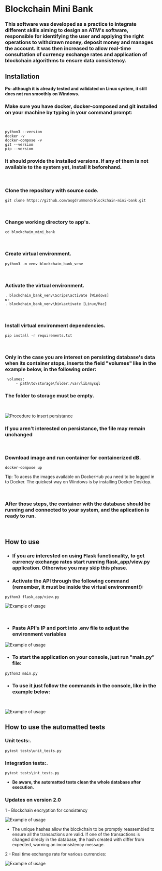 # Blockchain Mini Bank

### This software was developed as a practice to integrate different skills aiming to design an ATM's software, responsible for identifying the user and applying the right operations to withdrawn money, deposit money and manages the account. It was then increased to allow real-time consultation of currency exchange rates and application of blockchain algorithms to ensure data consistency.

## **Installation**

#### Ps: although it is already tested and validated on Linux system, it still does not run smoothly on Windows.
### Make sure you have docker, docker-composed and git installed on your machine by typing in your command prompt: 

&nbsp;
```
python3 --version
docker -v
docker-compose -v
git --version
pip --version
```

### It should provide the installed versions. If any of them is not available to the system yet, install it beforehand.



&nbsp;

### Clone the repository with source code.

```
git clone https://github.com/aogdrummond/blockchain-mini-bank.git
```
&nbsp;

### Change working directory to app's.

```
cd blockchain_mini_bank
```

&nbsp;
### Create virtual environment.
```
python3 -m venv blockchain_bank_venv
```
&nbsp;


### Activate the virtual environment.

```
. blockchain_bank_venv\Scrips\activate [Windows] 
or
. blockchain_bank_venv\bin\activate [Linux/Mac] 
```
&nbsp;
### Install virtual environment dependencies.
```
pip install -r requirements.txt
```
&nbsp;

### Only in the case you are interest on persisting database's data when its container stops, inserts the field "volumes" like in the example below, in the following order:

```
 volumes:
     - path\to\storage\folder:/var/lib/mysql 
```
### The folder to storage must be empty.

&nbsp;

![Procedure to insert persistance](img/volume_change.png)

### If you aren't interested on persistance, the file may remain unchanged

&nbsp;
### Download image and run container for containerized dB.
```
docker-compose up
```
Tip: To acess the images available on DockerHub you need to be logged in to Docker. The quickest way on Windows is by installing Docker Desktop.

&nbsp;
### After those steps, the container with the database should be running and connected to your system, and the aplication is ready to run.


&nbsp;


## **How to use**


* ### If you are interested on using Flask functionality, to get currency exchange rates start running flask_app/view.py application. Otherwise you may skip this phase.

* ### Activate the API through the following command (remember, it must be inside the virtual environment!):
```
python3 flask_app/view.py
```
![Example of usage](img/running_flask.png)

&nbsp;

* ### Paste API's IP and port into .env file to adjust the environment variables

![Example of usage](img/env_variables.png)


* ### To start the application on your console, just run "main.py" file:

```
python3 main.py
```

* ### To use it just follow the commands in the console, like in the example below: 

&nbsp;


![Example of usage](img/usage_flow.png)


## **How to use the automatted tests**

### Unit tests:.

```
pytest tests\unit_tests.py 
```
### Integration tests:.

```
pytest tests\int_tests.py 
```

* **Be aware, the automatted tests clean the whole database after execution.**

### Updates on version 2.0

1 - Blockchain encryption for consistency

![Example of usage](img/database_hashes.png)

* The unique hashes allow the blockchain to be promptly reassembled to ensure all the transactions are valid. If one of the transactions is changed direcly in the database, the hash created with differ from expected, warning an inconsistency message.

2 - Real time exchange rate for various currencies:

![Example of usage](img/currency_rate.png)
